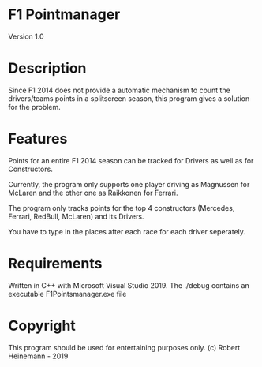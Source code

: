 # F1 Pointmanager
 Version 1.0
 
# Description
 Since F1 2014 does not provide a automatic mechanism to count the drivers/teams points in a splitscreen season, this program gives        a solution for the problem.
 
# Features
 Points for an entire F1 2014 season can be tracked for Drivers as well as for Constructors.
 
 Currently, the program only supports one player driving as Magnussen for McLaren and the other one as Raikkonen for Ferrari.
 
 The program only tracks points for the top 4 constructors (Mercedes, Ferrari, RedBull, McLaren) and its Drivers.
 
 You have to type in the places after each race for each driver seperately.
 
# Requirements
 Written in C++ with Microsoft Visual Studio 2019.
 The ./debug contains an executable F1Pointsmanager.exe file
 
 # Copyright
 This program should be used for entertaining purposes only.
 (c) Robert Heinemann - 2019
